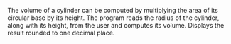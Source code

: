 The volume of a cylinder can be computed by multiplying the area of its circular
base by its height. The program reads the radius of the cylinder, along with
its height, from the user and computes its volume. Displays the result rounded to one
decimal place.
